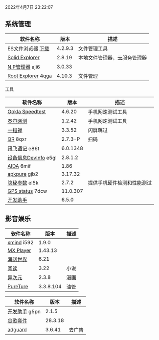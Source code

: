 2022年4月7日 23:22:07

## 系统管理

| 软件名称                                                 | 版本    | 描述                         |
| -------------------------------------------------------- | ------- | ---------------------------- |
| ES文件浏览器 [下载](https://pan.lanzoux.com/b0f1d7s2h)   | 4.2.9.3 | 文件管理工具                 |
| [Solid Explorer](https://pan.lanzoux.com/b0f19gdfa)      | 2.8.19  | 本地文件管理器，云服务管理器 |
| [N.P管理器](https://pan.lanzoux.com/b06m0cevg?pwd=aji6)  aji6     | 3.0.33  |                              |
| [Root Explorer](https://pan.lanzoux.com/b06ll1dfi?pwd=4qga)  4qga | 4.10.3  | 文件管理                     |



工具

| 软件名称                                                     | 版本     | 描述                       |
| ------------------------------------------------------------ | -------- | -------------------------- |
| [Ookla Speedtest](https://pan.lanzoux.com/b0f19i6af)         | 4.6.20   | 手机网速测试工具           |
| [泰尔网测](https://www.coolapk.com/apk/com.knowyou.perception) | 1.2.42   | 手机网速测试工具           |
| [一指禅](https://estar.lanzoux.com/11o#)                     | 3.3.52   | 闪屏跳过                   |
| [QR](https://www.lanzoux.com/b06lnskqf?pwd=8qxr)  8qxr       | 2.7\.3-P | 扫码                       |
| [讯飞语记](https://pan.lanzoux.com/b06llc0sj?pwd=e86t) e86t  | 6.0.1348 |                            |
| [设备信息DevInfo](https://pan.lanzoux.com/b06mcp2le?pwd=e5gl)  e5gl | 2.8.1.2  |                            |
| [AIDA](https://www.lanzoux.com/b06lo9kqh?pwd=6mif)  6mif     | 1.86     |                            |
| [apkpure](https://www.lanzoux.com/b06ljuo9a?pwd=gjb2)  gjb2  | 3.17.32  |                            |
| [隐秘参数](https://myqqjd.lanzoux.com/b06mhavbi?pwd=el5k)  el5k | 2.7.2    | 提供手机硬件检测和性能测试 |
| [GPS status](https://myqqjd.lanzoux.com/b06ltxx5i?pwd=7dcw)  7dcw | 11.0.307 |                            |
| [开发助手](https://pan.lanzoux.com/b06lmdxmd)                | 6.5.0    |                            |



## 影音娱乐

| 软件名称                                                   | 版本      | 描述 |
| ---------------------------------------------------------- | --------- | ---- |
| [xmind](https://pan.lanzoux.com/b06lkjpah?pwd=i592)   i592 | 1.9.0     |      |
| [MX Player](https://pan.lanzoux.com/b0f19eo3c#666666)      | 1.43.13   |      |
| [海阔世界](https://haikuo.lanzoui.com/u/GoldRiver)         | 6.21      |      |
| [阅读](https://www.coolapk.com/apk/256030)                 | 3.22      | 小说 |
| [异次元](https://www.lanzoui.com/b595600)                  | 2.3.8     | 漫画 |
| [PureTure](https://pan.lanzoui.com/b0f2lkrab)              | 3.3.8.104 | 油管 |





| 软件名称                                                | 版本    | 描述   |
| ------------------------------------------------------- | ------- | ------ |
| [开发助手](https://pan.lanzoux.com/b06m5xvtc#g5pn) g5pn | 2.1.5   |        |
| [谷歌套件]( https://pan.lanzoui.com/b0f195fyf)          | 28.3.18 |        |
| [adguard](https://pan.lanzoui.com/b0f19420h)            | 3.6.41  | 去广告 |

